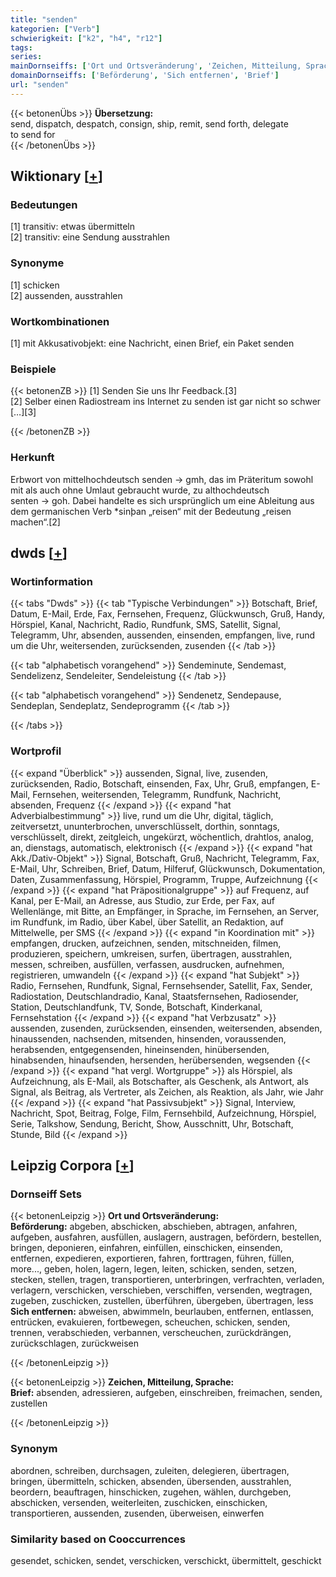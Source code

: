 ```yaml
---
title: "senden"
kategorien: ["Verb"]
schwierigkeit: ["k2", "h4", "r12"]
tags:
series:
mainDornseiffs: ['Ort und Ortsveränderung', 'Zeichen, Mitteilung, Sprache']
domainDornseiffs: ['Beförderung', 'Sich entfernen', 'Brief']
url: "senden"
---
```


{{< betonenÜbs >}}
**Übersetzung:**  
send, dispatch, despatch, consign, ship, remit, send forth, delegate  
to send for  
{{< /betonenÜbs >}}

## Wiktionary [[+](https://de.wiktionary.org/wiki/senden)]

### Bedeutungen
[1] transitiv: etwas übermitteln  
[2] transitiv: eine Sendung ausstrahlen  

### Synonyme
[1] schicken  
[2] aussenden, ausstrahlen  

### Wortkombinationen
[1] mit Akkusativobjekt: eine Nachricht, einen Brief, ein Paket senden  

### Beispiele
{{< betonenZB >}}
[1] Senden Sie uns Ihr Feedback.[3]  
[2] Selber einen Radiostream ins Internet zu senden ist gar nicht so schwer […][3]  

{{< /betonenZB >}}
### Herkunft
Erbwort von mittelhochdeutsch senden → gmh, das im Präteritum sowohl mit als auch ohne Umlaut gebraucht wurde, zu althochdeutsch senten → goh. Dabei handelte es sich ursprünglich um eine Ableitung aus dem germanischen Verb *sinþan „reisen“ mit der Bedeutung „reisen machen“.[2]  



## dwds [[+](https://www.dwds.de/wb/senden)]

### Wortinformation
{{< tabs "Dwds" >}}
{{< tab "Typische Verbindungen" >}}
Botschaft, Brief, Datum, E-Mail, Erde, Fax, Fernsehen, Frequenz, Glückwunsch, Gruß, Handy, Hörspiel, Kanal, Nachricht, Radio, Rundfunk, SMS, Satellit, Signal, Telegramm, Uhr, absenden, aussenden, einsenden, empfangen, live, rund um die Uhr, weitersenden, zurücksenden, zusenden
{{< /tab >}}

{{< tab "alphabetisch vorangehend" >}}
Sendeminute, Sendemast, Sendelizenz, Sendeleiter, Sendeleistung
{{< /tab >}}

{{< tab "alphabetisch vorangehend" >}}
Sendenetz, Sendepause, Sendeplan, Sendeplatz, Sendeprogramm
{{< /tab >}}

{{< /tabs >}}

### Wortprofil
{{< expand "Überblick" >}} aussenden, Signal, live, zusenden, zurücksenden, Radio, Botschaft, einsenden, Fax, Uhr, Gruß, empfangen, E-Mail, Fernsehen, weitersenden, Telegramm, Rundfunk, Nachricht, absenden, Frequenz {{< /expand >}}
{{< expand "hat Adverbialbestimmung" >}} live, rund um die Uhr, digital, täglich, zeitversetzt, ununterbrochen, unverschlüsselt, dorthin, sonntags, verschlüsselt, direkt, zeitgleich, ungekürzt, wöchentlich, drahtlos, analog, an, dienstags, automatisch, elektronisch {{< /expand >}}
{{< expand "hat Akk./Dativ-Objekt" >}} Signal, Botschaft, Gruß, Nachricht, Telegramm, Fax, E-Mail, Uhr, Schreiben, Brief, Datum, Hilferuf, Glückwunsch, Dokumentation, Daten, Zusammenfassung, Hörspiel, Programm, Truppe, Aufzeichnung {{< /expand >}}
{{< expand "hat Präpositionalgruppe" >}} auf Frequenz, auf Kanal, per E-Mail, an Adresse, aus Studio, zur Erde, per Fax, auf Wellenlänge, mit Bitte, an Empfänger, in Sprache, im Fernsehen, an Server, im Rundfunk, im Radio, über Kabel, über Satellit, an Redaktion, auf Mittelwelle, per SMS {{< /expand >}}
{{< expand "in Koordination mit" >}} empfangen, drucken, aufzeichnen, senden, mitschneiden, filmen, produzieren, speichern, umkreisen, surfen, übertragen, ausstrahlen, messen, schreiben, ausfüllen, verfassen, ausdrucken, aufnehmen, registrieren, umwandeln {{< /expand >}}
{{< expand "hat Subjekt" >}} Radio, Fernsehen, Rundfunk, Signal, Fernsehsender, Satellit, Fax, Sender, Radiostation, Deutschlandradio, Kanal, Staatsfernsehen, Radiosender, Station, Deutschlandfunk, TV, Sonde, Botschaft, Kinderkanal, Fernsehstation {{< /expand >}}
{{< expand "hat Verbzusatz" >}} aussenden, zusenden, zurücksenden, einsenden, weitersenden, absenden, hinaussenden, nachsenden, mitsenden, hinsenden, voraussenden, herabsenden, entgegensenden, hineinsenden, hinübersenden, hinabsenden, hinaufsenden, hersenden, herübersenden, wegsenden {{< /expand >}}
{{< expand "hat vergl. Wortgruppe" >}} als Hörspiel, als Aufzeichnung, als E-Mail, als Botschafter, als Geschenk, als Antwort, als Signal, als Beitrag, als Vertreter, als Zeichen, als Reaktion, als Jahr, wie Jahr {{< /expand >}}
{{< expand "hat Passivsubjekt" >}} Signal, Interview, Nachricht, Spot, Beitrag, Folge, Film, Fernsehbild, Aufzeichnung, Hörspiel, Serie, Talkshow, Sendung, Bericht, Show, Ausschnitt, Uhr, Botschaft, Stunde, Bild {{< /expand >}}

## Leipzig Corpora [[+](https://corpora.uni-leipzig.de/en/res?word=senden&corpusId=deu_newscrawl-public_2018)]

### Dornseiff Sets
{{< betonenLeipzig >}}
**Ort und Ortsveränderung:**  
**Beförderung:** abgeben, abschicken, abschieben, abtragen, anfahren, aufgeben, ausfahren, ausfüllen, auslagern, austragen, befördern, bestellen, bringen, deponieren, einfahren, einfüllen, einschicken, einsenden, entfernen, expedieren, exportieren, fahren, forttragen, führen, füllen, more..., geben, holen, lagern, legen, leiten, schicken, senden, setzen, stecken, stellen, tragen, transportieren, unterbringen, verfrachten, verladen, verlagern, verschicken, verschieben, verschiffen, versenden, wegtragen, zugeben, zuschicken, zustellen, überführen, übergeben, übertragen, less  
**Sich entfernen:** abweisen, abwimmeln, beurlauben, entfernen, entlassen, entrücken, evakuieren, fortbewegen, scheuchen, schicken, senden, trennen, verabschieden, verbannen, verscheuchen, zurückdrängen, zurückschlagen, zurückweisen  

{{< /betonenLeipzig >}}


{{< betonenLeipzig >}}
**Zeichen, Mitteilung, Sprache:**  
**Brief:** absenden, adressieren, aufgeben, einschreiben, freimachen, senden, zustellen  

{{< /betonenLeipzig >}}

### Synonym
abordnen, schreiben, durchsagen, zuleiten, delegieren, übertragen, bringen, übermitteln, schicken, absenden, übersenden, ausstrahlen, beordern, beauftragen, hinschicken, zugehen, wählen, durchgeben, abschicken, versenden, weiterleiten, zuschicken, einschicken, transportieren, aussenden, zusenden, überweisen, einwerfen


### Similarity based on Cooccurrences
gesendet, schicken, sendet, verschicken, verschickt, übermittelt, geschickt

